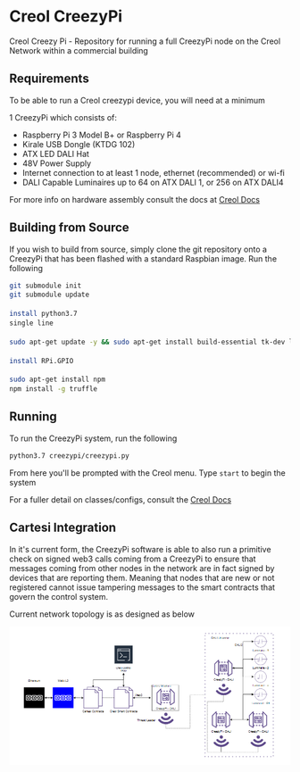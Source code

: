 # Creol CreezyPi
Creol Creezy Pi - Repository for running a full CreezyPi node on the Creol Network within a commercial building

## Requirements

To be able to run a Creol creezypi device, you will need at a minimum 

1 CreezyPi which consists of:

* Raspberry Pi 3 Model B+ or Raspberry Pi 4
* Kirale USB Dongle (KTDG 102)
* ATX LED DALI Hat 
* 48V Power Supply
* Internet connection to at least 1 node, ethernet (recommended) or wi-fi
* DALI Capable Luminaires up to 64 on ATX DALI 1, or 256 on ATX DALI4

For more info on hardware assembly consult the docs at [Creol Docs](https://creol.readthedocs.io/)

## Building from Source

If you wish to build from source, simply clone the git repository onto a CreezyPi that has been flashed with a standard Raspbian image.
Run the following

```bash
git submodule init
git submodule update

install python3.7
single line

sudo apt-get update -y && sudo apt-get install build-essential tk-dev libncurses5-dev libncursesw5-dev libreadline6-dev libdb5.3-dev libgdbm-dev libsqlite3-dev libssl-dev libbz2-dev libexpat1-dev liblzma-dev zlib1g-dev libffi-dev -y && wget https://www.python.org/ftp/python/3.7.0/Python-3.7.0.tar.xz && tar xf Python-3.7.0.tar.xz && cd Python-3.7.0 && ./configure && make -j 4 && sudo make altinstall && cd .. && sudo rm -r Python-3.7.0 && rm Python-3.7.0.tar.xz && sudo apt-get --purge remove build-essential tk-dev libncurses5-dev libncursesw5-dev libreadline6-dev libdb5.3-dev libgdbm-dev libsqlite3-dev libssl-dev libbz2-dev libexpat1-dev liblzma-dev zlib1g-dev libffi-dev -y && sudo apt-get autoremove -y && sudo apt-get clean

install RPi.GPIO

sudo apt-get install npm
npm install -g truffle
```

## Running

To run the CreezyPi system, run the following

```bash
python3.7 creezypi/creezypi.py
```

From here you'll be prompted with the Creol menu. Type ```start``` to begin the system

For a fuller detail on classes/configs, consult the [Creol Docs](https://creol.readthedocs.io/)

## Cartesi Integration

In it's current form, the CreezyPi software is able to also run a primitive check on signed web3 calls coming from a CreezyPi to ensure 
that messages coming from other nodes in the network are in fact signed by devices that are reporting them. Meaning that nodes that are new or not registered cannot issue tampering messages to the smart contracts that govern the control system.

Current network topology is as designed as below

![Creol-Cartesi Diagram](https://github.com/creol-io/creezypi/blob/main/CreolDiagram.PNG)

